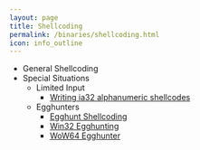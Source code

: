 ```yaml
---
layout: page
title: Shellcoding
permalink: /binaries/shellcoding.html
icon: info_outline
---
```


* General Shellcoding
* Special Situations
  * Limited Input
    * [Writing ia32 alphanumeric shellcodes](http://phrack.org/issues/57/15.html)
  * Egghunters
    * [Egghunt Shellcoding](http://www.hick.org/code/skape/papers/egghunt-shellcode.pdf)
    * [Win32 Egghunting](https://www.corelan.be/index.php/2010/01/09/exploit-writing-tutorial-part-8-win32-egg-hunting/)
    * [WoW64 Egghunter](https://www.corelan.be/index.php/2011/11/18/wow64-egghunter/)

